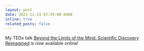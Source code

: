 ```yaml
---
layout: post
date: 2023-11-23 07:59:00-0400
inline: true
related_posts: false
---
```


My TEDx talk [Beyond the Limits of the Mind: Scientific Discovery Reimagined](https://www.youtube.com/watch?v=Od99a-Vgd1k&t=11s) is now available online!
